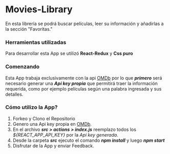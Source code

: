 # Movies-Library
En esta librería se podrá buscar películas, leer su información y añadirlas a la sección "Favoritas." 

### Herramientas utilizadas
Para desarrollar esta App se utilizó ****React-Redux**** y ****Css puro****

### Comenzando 
Esta App trabaja exclusivamente con la api [OMDb](https://www.omdbapi.com/) por lo que ***primero*** será necesario generar una ***Api key propia*** que permitirá traer la información requerida, como por ejemplo películas según una palabra ingresada y sus detalles.

### Cómo utilizo la App? 
1. Forkeo y Clono el Repositorio
2. Genero una Api key propia en [OMDb](https://www.omdbapi.com/).
3. En el archivo ***src > actions > index.js*** reemplazo todos los *${REACT_APP_API_KEY}* por la *Api key generada*.
4. Desde la carpeta ***src*** ejecuto el comando ***npm install*** y luego ***npm start***
5. Disfrutar de la App y enviar Feedback.

